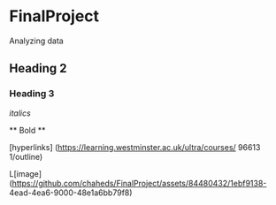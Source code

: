 # FinalProject
Analyzing data

## Heading 2

### Heading 3

*italics*

** Bold **

[hyperlinks]
(https://learning.westminster.ac.uk/ultra/courses/ 96613 1/outline)

L[image]
(https://github.com/chaheds/FinalProject/assets/84480432/1ebf9138-
4ead-4ea6-9000-48e1a6bb79f8)
